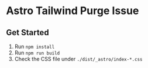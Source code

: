 # Astro Tailwind Purge Issue

## Get Started

1. Run `npm install`
2. Run `npm run build`
3. Check the CSS file under `./dist/_astro/index-*.css`
